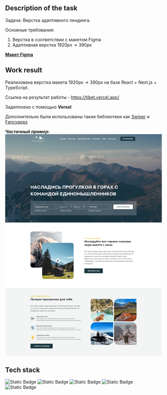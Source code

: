 ## Description of the task

Задача: Верстка адаптивного лендинга.

Основные требования:
1) Верстка в соответствии с макетом Figma
2) Адаптивная верстка 1920px -> 390px

**[Макет Figma](https://verstaem.online/projects/rumtibet/)**


## Work result

Реализована верстка макета 1920px -> 390px на базе React + Next.js + TypeScript.

Ссылка на результат работы - https://tibet.vercel.app/

Задеплоено с помощью **Versel**

Дополнительно были использованы такие библиотеки как [Swiper](https://swiperjs.com/) и [Fancyapps](https://fancyapps.com/)

***Частичный пример:***
![Image alt](https://github.com/Red-Handed-Guy/tibet/raw/master/src/images/readme.png)


## Tech stack

![Static Badge](https://img.shields.io/badge/Next.js-%23000000?style=for-the-badge&logo=Next.js&logoColor=%23FFF)
![Static Badge](https://img.shields.io/badge/React-black?style=for-the-badge&logo=React)
![Static Badge](https://img.shields.io/badge/TypeScript-%232F74C0?style=for-the-badge&logo=TypeScript&logoColor=%23fff)
![Static Badge](https://img.shields.io/badge/SCSS-%23C76395?style=for-the-badge&logo=SASS&logoColor=%23fff)
![Static Badge](https://img.shields.io/badge/HTML-gray?style=for-the-badge&logo=HTML5)
